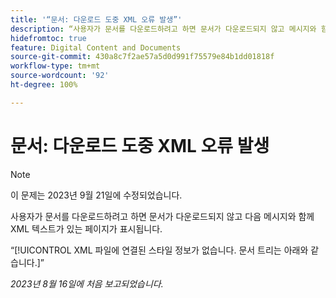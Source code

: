 ```yaml
---
title: '“문서: 다운로드 도중 XML 오류 발생”'
description: “사용자가 문서를 다운로드하려고 하면 문서가 다운로드되지 않고 메시지와 함께 XML 텍스트가 있는 페이지가 표시됩니다.”
hidefromtoc: true
feature: Digital Content and Documents
source-git-commit: 430a8c7f2ae57a5d0d991f75579e84b1dd01818f
workflow-type: tm+mt
source-wordcount: '92'
ht-degree: 100%

---
```



# 문서: 다운로드 도중 XML 오류 발생

<!--WF, WFP TOCs-->

>[!NOTE]
>
>이 문제는 2023년 9월 21일에 수정되었습니다.

사용자가 문서를 다운로드하려고 하면 문서가 다운로드되지 않고 다음 메시지와 함께 XML 텍스트가 있는 페이지가 표시됩니다.

“[!UICONTROL XML 파일에 연결된 스타일 정보가 없습니다. 문서 트리는 아래와 같습니다.]”

_2023년 8월 16일에 처음 보고되었습니다._
